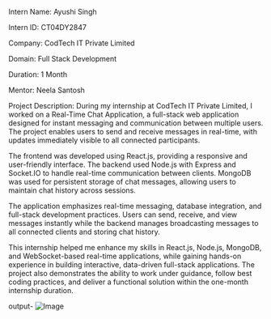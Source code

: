 Intern Name: Ayushi Singh

Intern ID: CT04DY2847

Company: CodTech IT Private Limited

Domain: Full Stack Development

Duration: 1 Month

Mentor: Neela Santosh

Project Description:
During my internship at CodTech IT Private Limited, I worked on a Real-Time Chat Application, a full-stack web application designed for instant messaging and communication between multiple users. The project enables users to send and receive messages in real-time, with updates immediately visible to all connected participants.

The frontend was developed using React.js, providing a responsive and user-friendly interface. The backend used Node.js with Express and Socket.IO to handle real-time communication between clients. MongoDB was used for persistent storage of chat messages, allowing users to maintain chat history across sessions.

The application emphasizes real-time messaging, database integration, and full-stack development practices. Users can send, receive, and view messages instantly while the backend manages broadcasting messages to all connected clients and storing chat history.

This internship helped me enhance my skills in React.js, Node.js, MongoDB, and WebSocket-based real-time applications, while gaining hands-on experience in building interactive, data-driven full-stack applications. The project also demonstrates the ability to work under guidance, follow best coding practices, and deliver a functional solution within the one-month internship duration.

output-
![Image](https://github.com/user-attachments/assets/3aea7e74-3800-4a47-b9df-243eaca7c4a8)
